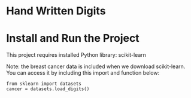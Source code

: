 # Hand Written Digits



# Install and Run the Project
This project requires installed Python library: scikit-learn

Note: the breast cancer data is included when we download scikit-learn. You can access it by including this import and function below:
```
from sklearn import datasets
cancer = datasets.load_digits()
